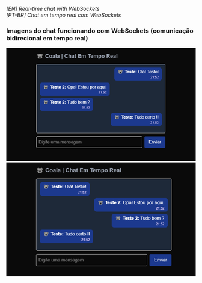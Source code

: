 *[EN] Real-time chat with WebSockets* <br/>
*[PT-BR] Chat em tempo real com WebSockets* 
<h3>Imagens do chat funcionando com WebSockets (comunicação bidirecional em tempo real)</h3>
<img src="https://github.com/gsvictorr/coala-chat-online/blob/main/chat-online-frontend/public/Captura%201.png?raw=true" alt="Texto alternativo"></img> <br/>
<img src="https://github.com/gsvictorr/coala-chat-online/blob/main/chat-online-frontend/public/Captura%202.png?raw=true" alt="Texto alternativo"></img>

